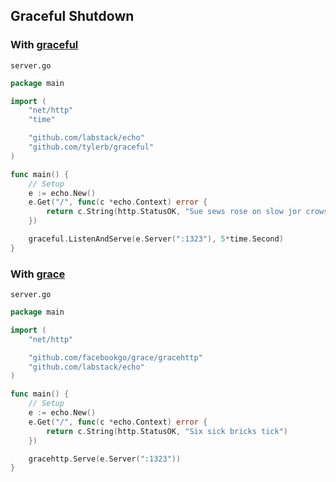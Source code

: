 ## Graceful Shutdown

### With [graceful](https://github.com/tylerb/graceful)

`server.go`

```go
package main

import (
	"net/http"
	"time"

	"github.com/labstack/echo"
	"github.com/tylerb/graceful"
)

func main() {
	// Setup
	e := echo.New()
	e.Get("/", func(c *echo.Context) error {
		return c.String(http.StatusOK, "Sue sews rose on slow jor crows nose")
	})

	graceful.ListenAndServe(e.Server(":1323"), 5*time.Second)
}
```

### With [grace](https://github.com/facebookgo/grace)

`server.go`

```go
package main

import (
	"net/http"

	"github.com/facebookgo/grace/gracehttp"
	"github.com/labstack/echo"
)

func main() {
	// Setup
	e := echo.New()
	e.Get("/", func(c *echo.Context) error {
		return c.String(http.StatusOK, "Six sick bricks tick")
	})

	gracehttp.Serve(e.Server(":1323"))
}
```
